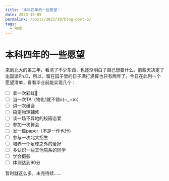 ```yaml
---
title: '本科四年的一些愿望'
date: 2023-10-05
permalink: /posts/2023/10/blog-post-3/
tags:
  - 随想
---
```


本科四年的一些愿望
==============

来到北大的第三年，看清了不少东西，也逐渐明白了自己想要什么。前些天决定了出国读Ph.D，所以，留在园子里的日子满打满算也只有两年了。今日在此列一个愿望清单，看看毕业前能实现几个：
* [ ] 拿一次彩虹🌈
* [ ] 当一次TA（物化1就不错o(∩_∩)o）
* [ ] 讲一次组会
* [ ] 搞定物理辅修
* [ ] 谈一场不异地的校园恋爱
* [ ] 参加一次舞会
* [ ] 发一篇paper（不是一作也行）
* [ ] 参与一次北大招生
* [ ] 培养一个足球之外的爱好
* [ ] 多认识一些其他院系的同学
* [ ] 学会摄影 
* [ ] 体测达到90分

暂时就这么多，未完待续……
